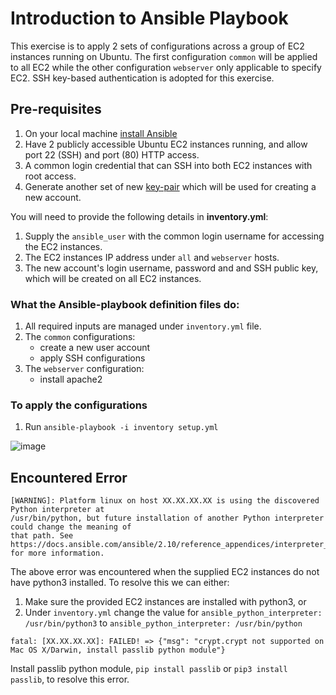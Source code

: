 # Introduction to Ansible Playbook  
This exercise is to apply 2 sets of configurations across a group of EC2 instances running on Ubuntu. The first configuration `common` will be applied to all EC2 while the other configuration `webserver` only applicable to specify EC2. SSH key-based authentication is adopted for this exercise.

## Pre-requisites
1. On your local machine [install Ansible](https://docs.ansible.com/ansible/latest/installation_guide/intro_installation.html)
1. Have 2 publicly accessible Ubuntu EC2 instances running, and allow port 22 (SSH) and port (80) HTTP access. 
1. A common login credential that can SSH into both EC2 instances with root access. 
1. Generate another set of new [key-pair](https://docs.rightscale.com/faq/How_Do_I_Generate_My_Own_SSH_Key_Pair.html) which will be used for creating a new account.   

You will need to provide the following details in **inventory.yml**:
1. Supply the `ansible_user` with the common login username for accessing the EC2 instances. 
1. The EC2 instances IP address under `all` and `webserver` hosts. 
1. The new account's login username, password and and SSH public key, which will be created on all EC2 instances. 

### What the Ansible-playbook definition files do:
1. All required inputs are managed under `inventory.yml` file. 
1. The `common` configurations:
	* create a new user account
	* apply SSH configurations 
1. The `webserver` configuration:
	* install apache2 

### To apply the configurations
1. Run `ansible-playbook -i inventory setup.yml`

![image](https://user-images.githubusercontent.com/71627887/94677800-16d11400-0350-11eb-9ad3-be8ac64fdfc2.png)

## Encountered Error

```
[WARNING]: Platform linux on host XX.XX.XX.XX is using the discovered Python interpreter at
/usr/bin/python, but future installation of another Python interpreter could change the meaning of
that path. See https://docs.ansible.com/ansible/2.10/reference_appendices/interpreter_discovery.html
for more information.
```
The above error was encountered when the supplied EC2 instances do not have python3 installed. To resolve this we can either: 
1. Make sure the provided EC2 instances are installed with python3, or
1. Under `inventory.yml` change the value for `ansible_python_interpreter: /usr/bin/python3` to `ansible_python_interpreter: /usr/bin/python`


```
fatal: [XX.XX.XX.XX]: FAILED! => {"msg": "crypt.crypt not supported on Mac OS X/Darwin, install passlib python module"}
```
Install passlib python module, `pip install passlib` or `pip3 install passlib`, to resolve this error. 



